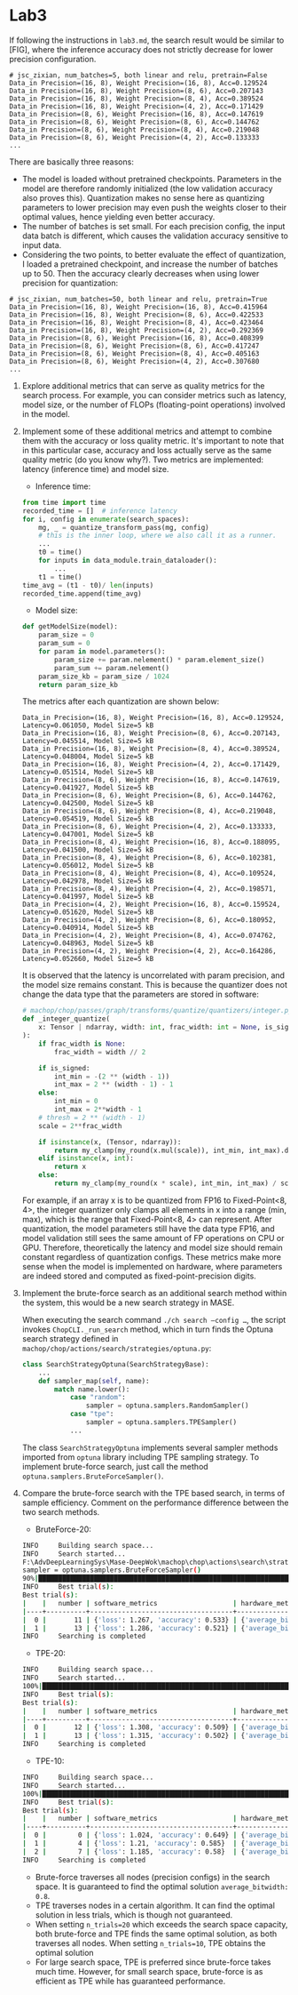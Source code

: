 # Lab3

If following the instructions in `lab3.md`, the search result would be similar to [FIG], where the inference accuracy does not strictly decrease for lower precision configuration. 
```
# jsc_zixian, num_batches=5, both linear and relu, pretrain=False
Data_in Precision=(16, 8), Weight Precision=(16, 8), Acc=0.129524
Data_in Precision=(16, 8), Weight Precision=(8, 6), Acc=0.207143
Data_in Precision=(16, 8), Weight Precision=(8, 4), Acc=0.389524
Data_in Precision=(16, 8), Weight Precision=(4, 2), Acc=0.171429
Data_in Precision=(8, 6), Weight Precision=(16, 8), Acc=0.147619
Data_in Precision=(8, 6), Weight Precision=(8, 6), Acc=0.144762
Data_in Precision=(8, 6), Weight Precision=(8, 4), Acc=0.219048
Data_in Precision=(8, 6), Weight Precision=(4, 2), Acc=0.133333
...
```
There are basically three reasons:
- The model is loaded without pretrained checkpoints. Parameters in the model are therefore randomly initialized (the low validation accuracy also proves this). Quantization makes no sense here as quantizing parameters to lower precision may even push the weights closer to their optimal values, hence yielding even better accuracy.
- The number of batches is set small. For each precision config, the input data batch is different, which causes the validation accuracy sensitive to input data. 
- Considering the two points, to better evaluate the effect of quantization, I loaded a pretrained checkpoint, and increase the number of batches up to 50. Then the accuracy clearly decreases when using lower precision for quantization:

```
# jsc_zixian, num_batches=50, both linear and relu, pretrain=True
Data_in Precision=(16, 8), Weight Precision=(16, 8), Acc=0.415964
Data_in Precision=(16, 8), Weight Precision=(8, 6), Acc=0.422533
Data_in Precision=(16, 8), Weight Precision=(8, 4), Acc=0.423464
Data_in Precision=(16, 8), Weight Precision=(4, 2), Acc=0.292369
Data_in Precision=(8, 6), Weight Precision=(16, 8), Acc=0.408399
Data_in Precision=(8, 6), Weight Precision=(8, 6), Acc=0.417247
Data_in Precision=(8, 6), Weight Precision=(8, 4), Acc=0.405163
Data_in Precision=(8, 6), Weight Precision=(4, 2), Acc=0.307680
...
```

1.	Explore additional metrics that can serve as quality metrics for the search process. For example, you can consider metrics such as latency, model size, or the number of FLOPs (floating-point operations) involved in the model.
2.	Implement some of these additional metrics and attempt to combine them with the accuracy or loss quality metric. It's important to note that in this particular case, accuracy and loss actually serve as the same quality metric (do you know why?).
    Two metrics are implemented: latency (inference time) and model size.
    * Inference time:

    ```Python
    from time import time
    recorded_time = []  # inference latency
    for i, config in enumerate(search_spaces):
        mg, _ = quantize_transform_pass(mg, config)
        # this is the inner loop, where we also call it as a runner.
        ...
        t0 = time()
        for inputs in data_module.train_dataloader():
            ...
        t1 = time()
    time_avg = (t1 - t0)/ len(inputs)
    recorded_time.append(time_avg)
    ```

    * Model size:
    ```Python
    def getModelSize(model):
        param_size = 0
        param_sum = 0
        for param in model.parameters():
            param_size += param.nelement() * param.element_size()
            param_sum += param.nelement()
        param_size_kb = param_size / 1024
        return param_size_kb
    ```

    The metrics after each quantization are shown below:
    ```
    Data_in Precision=(16, 8), Weight Precision=(16, 8), Acc=0.129524, Latency=0.061050, Model Size=5 kB
    Data_in Precision=(16, 8), Weight Precision=(8, 6), Acc=0.207143, Latency=0.045514, Model Size=5 kB
    Data_in Precision=(16, 8), Weight Precision=(8, 4), Acc=0.389524, Latency=0.048004, Model Size=5 kB
    Data_in Precision=(16, 8), Weight Precision=(4, 2), Acc=0.171429, Latency=0.051514, Model Size=5 kB
    Data_in Precision=(8, 6), Weight Precision=(16, 8), Acc=0.147619, Latency=0.041927, Model Size=5 kB
    Data_in Precision=(8, 6), Weight Precision=(8, 6), Acc=0.144762, Latency=0.042500, Model Size=5 kB
    Data_in Precision=(8, 6), Weight Precision=(8, 4), Acc=0.219048, Latency=0.054519, Model Size=5 kB
    Data_in Precision=(8, 6), Weight Precision=(4, 2), Acc=0.133333, Latency=0.047001, Model Size=5 kB
    Data_in Precision=(8, 4), Weight Precision=(16, 8), Acc=0.188095, Latency=0.041500, Model Size=5 kB
    Data_in Precision=(8, 4), Weight Precision=(8, 6), Acc=0.102381, Latency=0.056012, Model Size=5 kB
    Data_in Precision=(8, 4), Weight Precision=(8, 4), Acc=0.109524, Latency=0.042978, Model Size=5 kB
    Data_in Precision=(8, 4), Weight Precision=(4, 2), Acc=0.198571, Latency=0.041997, Model Size=5 kB
    Data_in Precision=(4, 2), Weight Precision=(16, 8), Acc=0.159524, Latency=0.051620, Model Size=5 kB
    Data_in Precision=(4, 2), Weight Precision=(8, 6), Acc=0.180952, Latency=0.040914, Model Size=5 kB
    Data_in Precision=(4, 2), Weight Precision=(8, 4), Acc=0.074762, Latency=0.048963, Model Size=5 kB
    Data_in Precision=(4, 2), Weight Precision=(4, 2), Acc=0.164286, Latency=0.052660, Model Size=5 kB
    ```  
    It is observed that the latency is uncorrelated with param precision, and the model size remains constant. This is because the quantizer does not change the data type that the parameters are stored in software:
    ```Python
    # machop/chop/passes/graph/transforms/quantize/quantizers/integer.py
    def _integer_quantize(
        x: Tensor | ndarray, width: int, frac_width: int = None, is_signed: bool = True
    ):
        if frac_width is None:
            frac_width = width // 2

        if is_signed:
            int_min = -(2 ** (width - 1))
            int_max = 2 ** (width - 1) - 1
        else:
            int_min = 0
            int_max = 2**width - 1
        # thresh = 2 ** (width - 1)
        scale = 2**frac_width

        if isinstance(x, (Tensor, ndarray)):
            return my_clamp(my_round(x.mul(scale)), int_min, int_max).div(scale)
        elif isinstance(x, int):
            return x
        else:
            return my_clamp(my_round(x * scale), int_min, int_max) / scale
    ```
    For example, if an array x is to be quantized from FP16 to Fixed-Point<8, 4>, the integer quantizer only clamps all elements in x into a range (min, max), which is the range that Fixed-Point<8, 4> can represent. After quantization, the model parameters still have the data type FP16, and model validation still sees the same amount of FP operations on CPU or GPU. Therefore, theoretically the latency and model size should remain constant regardless of quantization configs. These metrics make more sense when the model is implemented on hardware, where parameters are indeed stored and computed as fixed-point-precision digits.


3.	Implement the brute-force search as an additional search method within the system, this would be a new search strategy in MASE.

    When executing the search command `./ch search –config …`, the script invokes `ChopCLI._run_search` method, which in turn finds the Optuna search strategy defined in `machop/chop/actions/search/strategies/optuna.py`:
    
    ```Python
    class SearchStrategyOptuna(SearchStrategyBase):
        ...
        def sampler_map(self, name):
            match name.lower():
                case "random":
                    sampler = optuna.samplers.RandomSampler()
                case "tpe":
                    sampler = optuna.samplers.TPESampler()
                ...
    ```
    The class `SearchStrategyOptuna` implements several sampler methods imported from `optuna` library including TPE sampling strategy. To implement brute-force search, just call the method `optuna.samplers.BruteForceSampler()`.

4.	Compare the brute-force search with the TPE based search, in terms of sample efficiency. Comment on the performance difference between the two search methods.

    * BruteForce-20:
    ```bash
    INFO     Building search space...
    INFO     Search started...
    F:\AdvDeepLearningSys\Mase-DeepWok\machop\chop\actions\search\strategies\optuna.py:47: ExperimentalWarning: BruteForceSampler is experimental (supported from v3.1.0). The interface can change in the future.
    sampler = optuna.samplers.BruteForceSampler()
    90%|███████████████████████████████████████████████████████████████████████████████████████████████████████████████████████████████████▍              | 18/20 [04:19<00:28, 14.43s/it, 259.77/20000 seconds]
    INFO     Best trial(s):
    Best trial(s):
    |    |   number | software_metrics                   | hardware_metrics                                  | scaled_metrics                               |
    |----+----------+------------------------------------+---------------------------------------------------+----------------------------------------------|
    |  0 |       11 | {'loss': 1.267, 'accuracy': 0.533} | {'average_bitwidth': 4.0, 'memory_density': 8.0}  | {'accuracy': 0.533, 'average_bitwidth': 0.8} |
    |  1 |       13 | {'loss': 1.286, 'accuracy': 0.521} | {'average_bitwidth': 2.0, 'memory_density': 16.0} | {'accuracy': 0.521, 'average_bitwidth': 0.4} |
    INFO     Searching is completed
    ```

    * TPE-20:
    ```bash
    INFO     Building search space...
    INFO     Search started...
    100%|██████████████████████████████████████████████████████████████████████████████████████████████████████████████████████████████████████████████████| 20/20 [04:35<00:00, 13.75s/it, 275.09/20000 seconds]
    INFO     Best trial(s):
    Best trial(s):
    |    |   number | software_metrics                   | hardware_metrics                                  | scaled_metrics                               |
    |----+----------+------------------------------------+---------------------------------------------------+----------------------------------------------|
    |  0 |       12 | {'loss': 1.308, 'accuracy': 0.509} | {'average_bitwidth': 4.0, 'memory_density': 8.0}  | {'accuracy': 0.509, 'average_bitwidth': 0.8} |
    |  1 |       13 | {'loss': 1.315, 'accuracy': 0.502} | {'average_bitwidth': 2.0, 'memory_density': 16.0} | {'accuracy': 0.502, 'average_bitwidth': 0.4} |
    INFO     Searching is completed
    ```
    * TPE-10:
    ```bash
    INFO     Building search space...
    INFO     Search started...
    100%|██████████████████████████████████████████████████████████████████████████████████████████████████████████████████████████████████████████████████| 10/10 [02:13<00:00, 13.35s/it, 133.48/20000 seconds]
    INFO     Best trial(s):
    Best trial(s):
    |    |   number | software_metrics                   | hardware_metrics                                  | scaled_metrics                               |
    |----+----------+------------------------------------+---------------------------------------------------+----------------------------------------------|
    |  0 |        0 | {'loss': 1.024, 'accuracy': 0.649} | {'average_bitwidth': 8.0, 'memory_density': 4.0}  | {'accuracy': 0.649, 'average_bitwidth': 1.6} |
    |  1 |        4 | {'loss': 1.21, 'accuracy': 0.585}  | {'average_bitwidth': 4.0, 'memory_density': 8.0}  | {'accuracy': 0.585, 'average_bitwidth': 0.8} |
    |  2 |        7 | {'loss': 1.185, 'accuracy': 0.58}  | {'average_bitwidth': 2.0, 'memory_density': 16.0} | {'accuracy': 0.58, 'average_bitwidth': 0.4}  |
    INFO     Searching is completed                                               
    ```
    * Brute-force traverses all nodes (precision configs) in the search space. It is guaranteed to find the optimal solution `average_bitwidth: 0.8`. 
    * TPE traverses nodes in a certain algorithm. It can find the optimal solution in less trials, which is though not guaranteed.
    * When setting `n_trials=20` which exceeds the search space capacity, both brute-force and TPE finds the same optimal solution, as both traverses all nodes. When setting `n_trials=10`, TPE obtains the optimal solution 
    * For large search space, TPE is preferred since brute-force takes much time. However, for small search space, brute-force is as efficient as TPE while has guaranteed performance.
